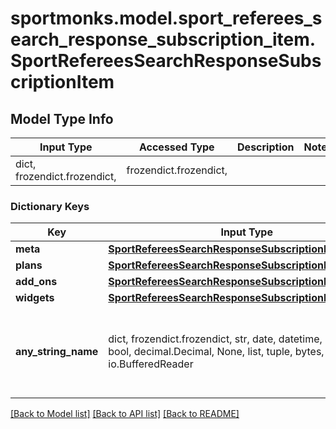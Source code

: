 # sportmonks.model.sport_referees_search_response_subscription_item.SportRefereesSearchResponseSubscriptionItem

## Model Type Info
Input Type | Accessed Type | Description | Notes
------------ | ------------- | ------------- | -------------
dict, frozendict.frozendict,  | frozendict.frozendict,  |  | 

### Dictionary Keys
Key | Input Type | Accessed Type | Description | Notes
------------ | ------------- | ------------- | ------------- | -------------
**meta** | [**SportRefereesSearchResponseSubscriptionItemMeta**](SportRefereesSearchResponseSubscriptionItemMeta.md) | [**SportRefereesSearchResponseSubscriptionItemMeta**](SportRefereesSearchResponseSubscriptionItemMeta.md) |  | [optional] 
**plans** | [**SportRefereesSearchResponseSubscriptionItemPlans**](SportRefereesSearchResponseSubscriptionItemPlans.md) | [**SportRefereesSearchResponseSubscriptionItemPlans**](SportRefereesSearchResponseSubscriptionItemPlans.md) |  | [optional] 
**add_ons** | [**SportRefereesSearchResponseSubscriptionItemAddOns**](SportRefereesSearchResponseSubscriptionItemAddOns.md) | [**SportRefereesSearchResponseSubscriptionItemAddOns**](SportRefereesSearchResponseSubscriptionItemAddOns.md) |  | [optional] 
**widgets** | [**SportRefereesSearchResponseSubscriptionItemWidgets**](SportRefereesSearchResponseSubscriptionItemWidgets.md) | [**SportRefereesSearchResponseSubscriptionItemWidgets**](SportRefereesSearchResponseSubscriptionItemWidgets.md) |  | [optional] 
**any_string_name** | dict, frozendict.frozendict, str, date, datetime, int, float, bool, decimal.Decimal, None, list, tuple, bytes, io.FileIO, io.BufferedReader | frozendict.frozendict, str, BoolClass, decimal.Decimal, NoneClass, tuple, bytes, FileIO | any string name can be used but the value must be the correct type | [optional]

[[Back to Model list]](../../README.md#documentation-for-models) [[Back to API list]](../../README.md#documentation-for-api-endpoints) [[Back to README]](../../README.md)

